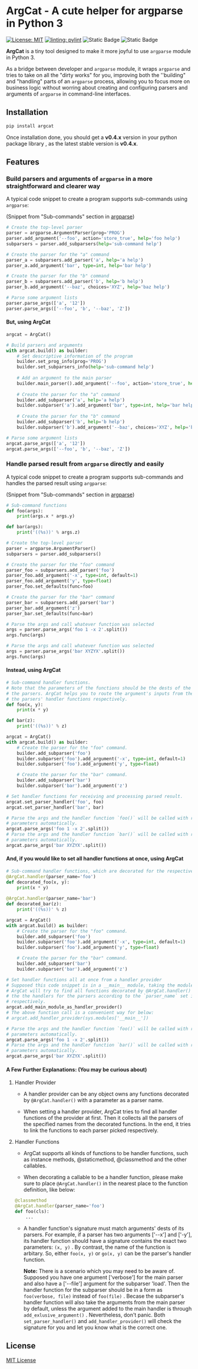 # ArgCat - A cute helper for argparse in Python 3

[![License: MIT](https://img.shields.io/badge/License-MIT-yellow.svg)](https://opensource.org/licenses/MIT)
[![linting: pylint](https://img.shields.io/badge/linting-pylint-yellowgreen)](https://github.com/pylint-dev/pylint)
![Static Badge](https://img.shields.io/badge/PyTest_Coverage-100%25-green)
![Static Badge](https://img.shields.io/badge/PyPI-0.4.3-blue)

**ArgCat** is a tiny tool designed to make it more joyful to use `argparse` module in Python 3.

As a bridge between developer and `argparse` module, it wraps `argparse`  and tries to take on all the "dirty works" for you, improving both the ''building" and "handling" parts of an `argparse` process, allowing you to focus more on business logic without worring about creating and configuring parsers and arguments of `argparse` in command-line interfaces.

## Installation

```bash
pip install argcat
```

Once installation done, you should get a **v0.4.x** version in your python package library , as the latest stable version is **v0.4.x**.

## Features

### Build parsers and arguments of `argparse` in a more straightforward and clearer way

A typical code snippet to create a program supports sub-commands using `argparse`:

(Snippet from "Sub-commands" section in [argparse](https://docs.python.org/3/library/argparse.html))

```python
# Create the top-level parser
parser = argparse.ArgumentParser(prog='PROG')
parser.add_argument('--foo', action='store_true', help='foo help')
subparsers = parser.add_subparsers(help='sub-command help')

# Create the parser for the "a" command
parser_a = subparsers.add_parser('a', help='a help')
parser_a.add_argument('bar', type=int, help='bar help')

# Create the parser for the "b" command
parser_b = subparsers.add_parser('b', help='b help')
parser_b.add_argument('--baz', choices='XYZ', help='baz help')

# Parse some argument lists
parser.parse_args(['a', '12'])
parser.parse_args(['--foo', 'b', '--baz', 'Z'])
```

#### But, using ArgCat

```python
argcat = ArgCat()

# Build parsers and arguments
with argcat.build() as builder:
    # Set descriptive information of the program
    builder.set_prog_info(prog='PROG')
    builder.set_subparsers_info(help='sub-command help')
            
    # Add an argument to the main parser
    builder.main_parser().add_argument('--foo', action='store_true', help='foo help')
            
    # Create the parser for the "a" command
    builder.add_subparser('a', help='a help')
    builder.subparser('a').add_argument('bar', type=int, help='bar help')
            
    # Create the parser for the "b" command
    builder.add_subparser('b', help='b help')
    builder.subparser('b').add_argument('--baz', choices='XYZ', help='baz help')

# Parse some argument lists
argcat.parse_args(['a', '12'])
argcat.parse_args(['--foo', 'b', '--baz', 'Z'])
```

### Handle parsed result from `argparse`  directly and easily

A typical code snippet to create a program supports sub-commands and handles the parsed result using `argparse`:

(Snippet from "Sub-commands" section in [argparse](https://docs.python.org/3/library/argparse.html))

```python
# Sub-command functions
def foo(args):
    print(args.x * args.y)

def bar(args):
    print('((%s))' % args.z)

# Create the top-level parser
parser = argparse.ArgumentParser()
subparsers = parser.add_subparsers()

# Create the parser for the "foo" command
parser_foo = subparsers.add_parser('foo')
parser_foo.add_argument('-x', type=int, default=1)
parser_foo.add_argument('y', type=float)
parser_foo.set_defaults(func=foo)

# Create the parser for the "bar" command
parser_bar = subparsers.add_parser('bar')
parser_bar.add_argument('z')
parser_bar.set_defaults(func=bar)

# Parse the args and call whatever function was selected
args = parser.parse_args('foo 1 -x 2'.split())
args.func(args)

# Parse the args and call whatever function was selected
args = parser.parse_args('bar XYZYX'.split())
args.func(args)
```

#### Instead, using ArgCat

```python
# Sub-command handler functions.
# Note that the parameters of the functions should be the dests of the arguments for 
# the parsers. ArgCat helps you to route the argument's inputs from the parsed args into
# the parsers' handler functions respectively.
def foo(x, y):
    print(x * y)

def bar(z):
    print('((%s))' % z)

argcat = ArgCat()
with argcat.build() as builder:
    # Create the parser for the "foo" command.
    builder.add_subparser('foo')
    builder.subparser('foo').add_argument('-x', type=int, default=1)
    builder.subparser('foo').add_argument('y', type=float)

    # Create the parser for the "bar" command.
    builder.add_subparser('bar')
    builder.subparser('bar').add_argument('z')

# Set handler functions for receiving and processing parsed result.
argcat.set_parser_handler('foo', foo)
argcat.set_parser_handler('bar', bar)

# Parse the args and the handler function `foo()` will be called with required 
# parameters automatically.
argcat.parse_args('foo 1 -x 2'.split())
# Parse the args and the handler function `bar()` will be called with required 
# parameters automatically.
argcat.parse_args('bar XYZYX'.split())
```

#### And, if you would like to set all handler functions at once, using ArgCat

```python
# Sub-command handler functions, which are decorated for the respective parsers.
@ArgCat.handler(parser_name='foo')
def decorated_foo(x, y):
    print(x * y)
        
@ArgCat.handler(parser_name='bar')
def decorated_bar(z):
    print('((%s))' % z)    

argcat = ArgCat()
with argcat.build() as builder:
    # Create the parser for the "foo" command.
    builder.add_subparser('foo')
    builder.subparser('foo').add_argument('-x', type=int, default=1)
    builder.subparser('foo').add_argument('y', type=float)

    # Create the parser for the "bar" command.
    builder.add_subparser('bar')
    builder.subparser('bar').add_argument('z')

# Set handler functions all at once from a handler provider
# Supposed this code snippet is in a __main__ module, taking the module as the provider.
# ArgCat will try to find all functions decorated by @ArgCat.handler() and set them as 
# the the handlers for the parsers according to the `parser_name` set in the decorator
# respectively.
argcat.add_main_module_as_handler_provider()
# The above function call is a convenient way for below:
# argcat.add_handler_provider(sys.modules['__main__'])

# Parse the args and the handler function `foo()` will be called with required 
# parameters automatically.
argcat.parse_args('foo 1 -x 2'.split())
# Parse the args and the handler function `bar()` will be called with required 
# parameters automatically.
argcat.parse_args('bar XYZYX'.split())
```

#### A Few Further Explanations: (You may be curious about)

1. Handler Provider

   - A handler provider can be any object owns any functions decorated by `@ArgCat.handler()` with a parameter as a parser name.

   - When setting a handler provider, ArgCat tries to find all handler functions of the provider at first. Then it collects all the parsers of the specified names from the decorated functions. In the end, it tries to link the functions to each parser picked respectively.

2. Handler Functions

   - ArgCat supports all kinds of functions to be handler functions, such as instance methods, @staticmethod, @classmethod and the other callables.

   - When decorating a callable to be a handler function, please make sure to place `@ArgCat.handler()` in the nearest place to the function definition, like below:

   ```python
   @classmethod
   @ArgCat.handler(parser_name='foo')
   def foo(cls):
       ...
   ```

   - A handler function's signature must match arguments' dests of its parsers. For example, if a parser has two arguments ['--x'] and ['-y'], its handler function should have a signature contains the exact two parameters: `(x, y)` . By contrast, the name of the function is arbitary. So, either `foo(x, y)` or `go(x, y)` can be the parser's handler function.

     **Note:** There is a scenario which you may need to be aware of. Supposed you have one argument ['verbose'] for the main parser and also have a ['--file'] argument for the subparser 'load'. Then the handler function for the subparser should be in a form as `foo(verbose, file)` instead of `foo(file)` . Becase the subparser's handler function will also take the arguments from the main parser by default, unless the argument added to the main handler is through `add_exlusive_argument()` . Nevertheless, don't panic. Both `set_parser_handler()` and `add_handler_provider()` will check the signature for you and let you know what is the correct one.

## License

[MIT License](https://github.com/dex1n/ArgCat/blob/main/LICENSE)
